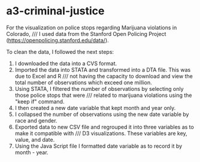 # a3-criminal-justice

For the visualization on police stops regarding Marijuana violations in Colorado, ///
I used data from the Stanford Open Policing Project (https://openpolicing.stanford.edu/data/). 

To clean the data, I followed the next steps:

1. I downloaded the data into a CVS format.
2. Imported the data into STATA and transformed into a DTA file. This was due to Excel and R ///
not having the capacity to download and view the total number of observations which exceed one million. 
3. Using STATA, I filtered the number of observations by selecting only those police stops that were ///
related to marijuana violations using the "keep if" command. 
4. I then created a new date variable that kept month and year only.
5. I collapsed the number of observations using the new date variable by race and gender. 
6. Exported data to new CSV file and regrouped it into three variables as to make it compatible with ///
D3 visualizations. These variables are key, value, and date. 
7. Using the Java Script file I formatted date variable as to record it by month - year.
